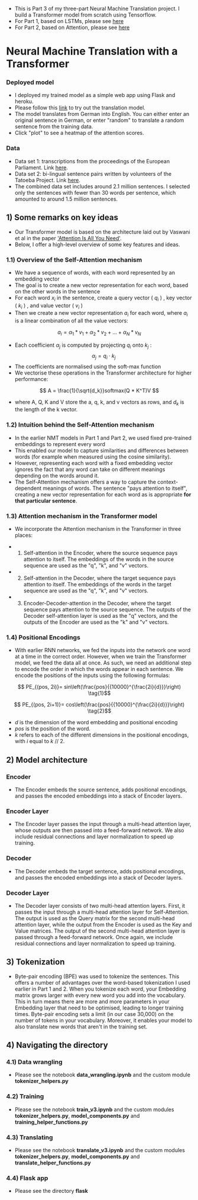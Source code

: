 - This is Part 3 of my three-part Neural Machine Translation project. I build a Transformer model from scratch using Tensorflow.
- For Part 1, based on LSTMs, please see [here](https://github.com/kyungoh22/nmt_lstm)
- For Part 2, based on Attention, please see [here](https://github.com/kyungoh22/nmt_attention)

# Neural Machine Translation with a Transformer 


### Deployed model
- I deployed my trained model as a simple web app using Flask and heroku. 
- Please follow this [link](https://transformer-translator-3.herokuapp.com/) to try out the translation model.
- The model translates from German into English. You can either enter an original sentence in German, or enter "random" to translate a random sentence from the training data.
- Click "plot" to see a heatmap of the attention scores.

### Data
- Data set 1: transcriptions from the proceedings of the European Parliament. Link [here](https://www.statmt.org/europarl/).
- Data set 2: bi-lingual sentence pairs written by volunteers of the Tatoeba Project. Link [here](http://www.manythings.org/bilingual/). 
- The combined data set includes around 2.1 million sentences. I selected only the sentences with fewer than 30 words per sentence, which amounted to around 1.5 million sentences.



## 1) Some remarks on key ideas

- Our Transformer model is based on the architecture laid out by Vaswani et al in the paper ['Attention Is All You Need'](https://arxiv.org/abs/1706.03762). 
- Below, I offer a high-level overview of some key features and ideas. 

### 1.1) Overview of the Self-Attention mechanism

- We have a sequence of words, with each word represented by an embedding vector
- The goal is to create a new vector representation for each word, based on the other words in the sentence 
- For each word $x_i$ in the sentence, create a query vector ( $q_i$ ) , key vector ( $k_i$ ) , and value vector ( $v_i$ )
- Then we create a new vector representation $a_i$ for each word, where $a_i$ is a linear combination of all the value vectors: 

$$ a_i = \alpha_1 * v_1 + \alpha_2 * v_2 + ... + \alpha_N * v_N $$

- Each coefficient $\alpha_j$ is computed by projecting $q_i$ onto $k_j$ : $$\alpha_j = q_i \cdot k_j$$
- The coefficients are normalised using the soft-max function 
- We vectorise these operations in the Transformer architecture for higher performance: 

$$ A = \frac{1}{\sqrt{d_k}}softmax(Q * K^T)V $$

- where A, Q, K and V store the a, q, k, and v vectors as rows, and $d_k$ is the length of the k vector. 

### 1.2) Intuition behind the Self-Attention mechanism
- In the earlier NMT models in Part 1 and Part 2, we used fixed pre-trained embeddings to represent every word
- This enabled our model to capture similarities and differences between words (for example when measured using the cosine similarity). 
- However, representing each word with a fixed embedding vector ignores the fact that any word can take on different meanings depending on the words around it. 
- The Self-Attention mechanism offers a way to capture the context-dependent meanings of words. The sentence "pays attention to itself", creating a new vector representation for each word as is appropriate **for that particular sentence**.

### 1.3) Attention mechanism in the Transformer model

- We incorporate the Attention mechanism in the Transformer in three places: 

- 1) Self-attention in the Encoder, where the source sequence pays attention to itself. The embeddings of the words in the source sequence are used as the "q", "k", and "v" vectors. 
- 2) Self-attention in the Decoder, where the target sequence pays attention to itself. The embeddings of the words in the target sequence are used as the "q", "k", and "v" vectors.
- 3) Encoder-Decoder-attention in the Decoder, where the target sequence pays attention to the source sequence. The outputs of the Decoder self-attention layer is used as the "q" vectors, and the outputs of the Encoder are used as the "k" and "v" vectors. 

### 1.4) Positional Encodings
- With earlier RNN networks, we fed the inputs into the network one word at a time in the correct order. However, when we train the Transformer model, we feed the data all at once. As such, we need an additional step to encode the order in which the words appear in each sentence. We encode the positions of the inputs using the following formulas: 

$$
PE_{(pos, 2i)}= sin\left(\frac{pos}{{10000}^{\frac{2i}{d}}}\right)
\tag{1}$$

$$
PE_{(pos, 2i+1)}= cos\left(\frac{pos}{{10000}^{\frac{2i}{d}}}\right)
\tag{2}$$

* $d$ is the dimension of the word embedding and positional encoding
* $pos$ is the position of the word.
* $k$ refers to each of the different dimensions in the positional encodings, with $i$ equal to $k$ $//$ $2$.
  

## 2) Model architecture

### Encoder
- The Encoder embeds the source sentence, adds positional encodings, and passes the encoded embeddings into a stack of Encoder layers.

### Encoder Layer
- The Encoder layer passes the input through a multi-head attention layer, whose outputs are then passed into a feed-forward network. We also include residual connections and layer normalization to speed up training. 

### Decoder
- The Decoder embeds the target sentence, adds positional encodings, and passes the encoded embeddings into a stack of Decoder layers. 

### Decoder Layer
- The Decoder layer consists of two multi-head attention layers. First, it passes the input through a multi-head attention layer for Self-Attention. The output is used as the Query matrix for the second multi-head attention layer, while the output from the Encoder is used as the Key and Value matrices. The output of the second multi-head attention layer is passed through a feed-forward network. Once again, we include residual connections and layer normalization to speed up training. 


## 3) Tokenization
- Byte-pair encoding (BPE) was used to tokenize the sentences. This offers a number of advantages over the word-based tokenization I used earlier in Part 1 and 2. When you tokenize each word, your Embedding matrix grows larger with every new word you add into the vocabulary. This in turn means there are more and more parameters in your Embedding layer that need to be optimised, leading to longer training times. Byte-pair encoding sets a limit (in our case 30,000) on the number of tokens in your vocabulary. Moreover, it enables your model to also translate new words that aren't in the training set. 

## 4) Navigating the directory

### 4.1) Data wrangling
- Please see the notebook **data_wrangling.ipynb** and the custom module **tokenizer_helpers.py**

### 4.2) Training
- Please see the notebook **train_v3.ipynb** and the custom modules **tokenizer_helpers.py**, **model_components.py** and **training_helper_functions.py**

### 4.3) Translating
- Please see the notebook **translate_v3.ipynb** and the custom modules **tokenizer_helpers.py**, **model_components.py** and **translate_helper_functions.py**

### 4.4) Flask app
- Please see the directory **flask**

